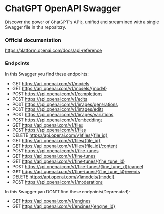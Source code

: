 # ChatGPT OpenAPI Swagger

Discover the power of ChatGPT's APIs, unified and streamlined with a single Swagger file in this repository.

### Official documentation
https://platform.openai.com/docs/api-reference

### Endpoints
In this Swagger you find these endpoints:

-	GET https://api.openai.com/v1/models
-	GET https://api.openai.com/v1/models/{model}
-	POST https://api.openai.com/v1/completions
-	POST https://api.openai.com/v1/edits
-	POST https://api.openai.com/v1/images/generations
-	POST https://api.openai.com/v1/images/edits
-	POST https://api.openai.com/v1/images/variations
-	POST https://api.openai.com/v1/embeddings
-	GET https://api.openai.com/v1/files
-	POST https://api.openai.com/v1/files
-	DELETE https://api.openai.com/v1/files/{file_id}
-	GET https://api.openai.com/v1/files/{file_id}
-	GET https://api.openai.com/v1/files/{file_id}/content
-	POST https://api.openai.com/v1/fine-tunes
-	GET https://api.openai.com/v1/fine-tunes
-	GET https://api.openai.com/v1/fine-tunes/{fine_tune_id}
-	POST https://api.openai.com/v1/fine-tunes/{fine_tune_id}/cancel
-	GET https://api.openai.com/v1/fine-tunes/{fine_tune_id}/events
-	DELETE https://api.openai.com/v1/models/{model}
-	POST https://api.openai.com/v1/moderations

In this Swagger you DON’T find these endpoints(Deprecated):

-	GET https://api.openai.com/v1/engines
-	GET https://api.openai.com/v1/engines/{engine_id}

